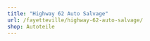 ```yaml
---
title: "Highway 62 Auto Salvage"
url: /fayetteville/highway-62-auto-salvage/
shop: Autoteile
---
```


